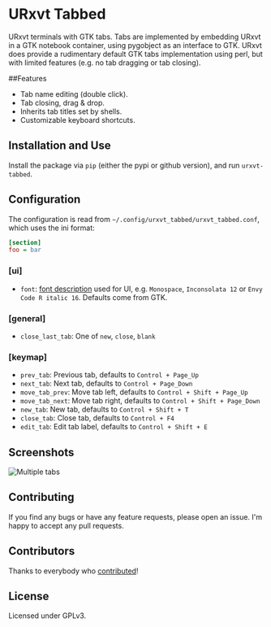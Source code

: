 # URxvt Tabbed
URxvt terminals with GTK tabs.
Tabs are implemented by embedding URxvt in a GTK notebook container, using pygobject as an interface to GTK.
URxvt does provide a rudimentary default GTK tabs implementation using perl, but with limited features (e.g. no tab dragging or tab closing).

##Features
- Tab name editing (double click).
- Tab closing, drag & drop.
- Inherits tab titles set by shells.
- Customizable keyboard shortcuts.

## Installation and Use
Install the package via `pip` (either the pypi or github version), and run `urxvt-tabbed`.

## Configuration
The configuration is read from `~/.config/urxvt_tabbed/urxvt_tabbed.conf`, which uses the ini format:

```ini
[section]
foo = bar
```

### [ui]

- `font`: [font description][font-desc] used for UI, e.g. `Monospace`, `Inconsolata 12` or `Envy Code R italic 16`. Defaults come from GTK.

[font-desc]: http://www.pygtk.org/docs/pygtk/class-pangofontdescription.html

### [general]
- `close_last_tab`: One of `new`, `close`, `blank`

### [keymap]
- `prev_tab`: Previous tab, defaults to `Control + Page_Up`
- `next_tab`: Next tab, defaults to `Control + Page_Down`
- `move_tab_prev`: Move tab left, defaults to `Control + Shift + Page_Up`
- `move_tab_next`: Move tab right, defaults to `Control + Shift + Page_Down`
- `new_tab`: New tab, defaults to `Control + Shift + T`
- `close_tab`: Close tab, defaults to `Control + F4`
- `edit_tab`: Edit tab label, defaults to `Control + Shift + E`

## Screenshots

![Multiple tabs](https://raw.githubusercontent.com/simonzack/urxvt-tabbed/master/screenshots/screenshot.png)

## Contributing
If you find any bugs or have any feature requests, please open an issue.
I'm happy to accept any pull requests.

## Contributors
Thanks to everybody who [contributed](https://github.com/simonzack/urxvt-tabbed/graphs/contributors)!

## License
Licensed under GPLv3.
